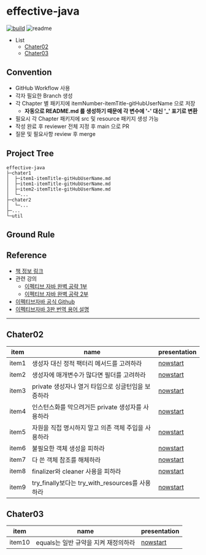 
# effective-java

[![build](https://github.com/now-start/effective-java/actions/workflows/pages/pages-build-deployment/badge.svg)](https://now-start.github.io/effective-java/)
![readme](https://github.com/now-start/effective-java/actions/workflows/readme.yml/badge.svg)

* List
    * [Chater02](#chater02)
    * [Chater03](#chater03)

## Convention

* GitHub Workflow 사용
* 각자 필요한 Branch 생성
* 각 Chapter 별 패키지에 itemNumber-itemTitle-gitHubUserName 으로 저장
  * **자동으로 README.md 를 생성하기 때문에 각 변수에 '-' 대신 '_' 표기로 변환**
* 필요시 각 Chapter 패키지에 src 및 resource 패키지 생성 가능
* 작성 완료 후 reviewer 전체 지정 후 main 으로 PR
* 질문 및 필요사항 review 후 merge


## Project Tree

```
effective-java
├─chater1
│  ├─item1-itemTitle-gitHubUserName.md
│  ├─item1-itemTitle-gitHubUserName.md
│  ├─item2-itemTitle-gitHubUserName.md
│  └─...
├─chater2
│  └─...
├─...
└─util
```


## Ground Rule


## Reference

* [책 정보 링크](https://www.yes24.com/Product/Goods/65551284)
* 관련 강의
    - [이펙티브 자바 완벽 공략 1부](https://www.inflearn.com/course/%EC%9D%B4%ED%8E%99%ED%8B%B0%EB%B8%8C-%EC%9E%90%EB%B0%94-1)
    - [이펙티브 자바 완벽 공략 2부](https://www.inflearn.com/course/%EC%9D%B4%ED%8E%99%ED%8B%B0%EB%B8%8C-%EC%9E%90%EB%B0%94-2)
* [이펙티브자바 공식 Github](https://github.com/WegraLee/effective-java-3e-source-code)
* [이펙티브자바 3판 번역 용어 설명](https://docs.google.com/document/d/1Nw-_FJKre9x7Uy6DZ0NuAFyYUCjBPCpINxqrP0JFuXk/edit)

---

## Chater02

| item | name | presentation |
|------|------|--------------|
| item1 | 생성자 대신 정적 팩터리 메서드를 고려하라 | [nowstart](https://github.com/now-start/effective-java/blob/main/chater02/item1-생성자%20대신%20정적%20팩터리%20메서드를%20고려하라-nowstart.md) |
| item2 | 생성자에 매개변수가 많다면 필더를 고려하라 | [nowstart](https://github.com/now-start/effective-java/blob/main/chater02/item2-생성자에%20매개변수가%20많다면%20필더를%20고려하라-nowstart.md) |
| item3 | private 생성자나 열거 타입으로 싱글턴임을 보증하라 | [nowstart](https://github.com/now-start/effective-java/blob/main/chater02/item3-private%20생성자나%20열거%20타입으로%20싱글턴임을%20보증하라-nowstart.md) |
| item4 | 인스턴스화를 막으려거든 private 생성자를 사용하라 | [nowstart](https://github.com/now-start/effective-java/blob/main/chater02/item4-인스턴스화를%20막으려거든%20private%20생성자를%20사용하라-nowstart.md) |
| item5 | 자원을 직접 명시하지 말고 의존 객체 주입을 사용하라 | [nowstart](https://github.com/now-start/effective-java/blob/main/chater02/item5-자원을%20직접%20명시하지%20말고%20의존%20객체%20주입을%20사용하라-nowstart.md) |
| item6 | 불필요한 객체 생성을 피하라 | [nowstart](https://github.com/now-start/effective-java/blob/main/chater02/item6-불필요한%20객체%20생성을%20피하라-nowstart.md) |
| item7 | 다 쓴 객체 참조를 해체하라 | [nowstart](https://github.com/now-start/effective-java/blob/main/chater02/item7-다%20쓴%20객체%20참조를%20해체하라-nowstart.md) |
| item8 | finalizer와 cleaner 사용을 피하라 | [nowstart](https://github.com/now-start/effective-java/blob/main/chater02/item8-finalizer와%20cleaner%20사용을%20피하라-nowstart.md) |
| item9 | try_finally보다는 try_with_resources를 사용하라 | [nowstart](https://github.com/now-start/effective-java/blob/main/chater02/item9-try_finally보다는%20try_with_resources를%20사용하라-nowstart.md) |

## Chater03

| item | name | presentation |
|------|------|--------------|
| item10 | equals는 일반 규약을 지켜 재정의하라 | [nowstart](https://github.com/now-start/effective-java/blob/main/chater03/item10-equals는%20일반%20규약을%20지켜%20재정의하라-nowstart.md) |
